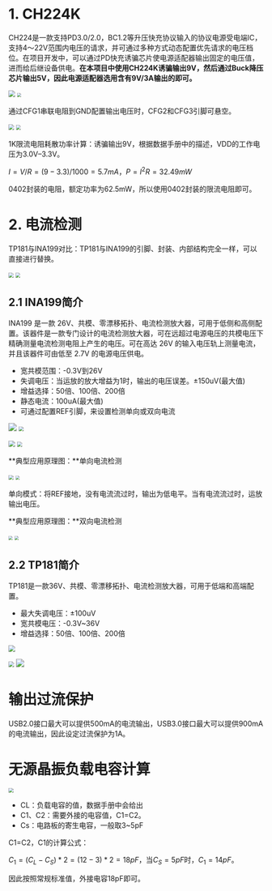 # 1. CH224K

CH224是一款支持PD3.0/2.0，BC1.2等升压快充协议输入的协议电源受电端IC，支持4～22V范围内电压的请求，并可通过多种方式动态配置优先请求的电压档位。在项目开发中，可以通过PD快充诱骗芯片使电源适配器输出固定的电压值，进而给后继设备供电。**在本项目中使用CH224K诱骗输出9V，然后通过Buck降压芯片输出5V，因此电源适配器选用含有9V/3A输出的即可。**

<img src="1.pictures/CH224K/CH224引脚.png" style="zoom:80%;" /> 

<img src="1.pictures/CH224K/CH224K引脚功能.png" style="zoom: 50%;" /> 

通过CFG1串联电阻到GND配置输出电压时，CFG2和CFG3引脚可悬空。

<img src="1.pictures/CH224K/输出电压配置.png" style="zoom: 67%;" />  

<img src="1.pictures/CH224K/参考原理图.png" style="zoom:60%;" /> 

1K限流电阻耗散功率计算：诱骗输出9V，根据数据手册中的描述，VDD的工作电压为3.0V–3.3V。

$I=V/R=(9-3.3)/1000=5.7mA$，$P=I^2R=32.49mW$

0402封装的电阻，额定功率为62.5mW，所以使用0402封装的限流电阻即可。

# 2. 电流检测

TP181与INA199对比：TP181与INA199的引脚、封装、内部结构完全一样，可以直接进行替换。

<img src="1.pictures/TP181/TP181价格.png" style="zoom:60%;" /> 

<img src="1.pictures/INA199/INA199价格.png" style="zoom:60%;" /> 

## 2.1 INA199简介

INA199 是一款 26V、共模、零漂移拓扑、电流检测放大器，可用于低侧和高侧配置。该器件是一款专门设计的电流检测放大器，可在远超过电源电压的共模电压下精确测量电流检测电阻上产生的电压。可在高达 26V 的输入电压轨上测量电流，并且该器件可由低至 2.7V 的电源电压供电。  

- 宽共模范围：-0.3V到26V
- 失调电压：当运放的放大增益为1时，输出的电压误差。±150uV(最大值)
- 增益选择：50倍、100倍、200倍
- 静态电流：100uA(最大值)
- 可通过配置REF引脚，来设置检测单向或双向电流

![](1.pictures/INA199/封装.png) <img src="1.pictures/INA199/功能方框图.png" style="zoom:60%;" /> 

  <img src="1.pictures/INA199/INA199内部结构图.png" style="zoom:80%;" />

<img src="1.pictures/INA199/产品型号.png" style="zoom: 67%;" />  

**典型应用原理图：**单向电流检测

<img src="1.pictures/INA199/典型应用电路图.png" style="zoom:60%;" /> <img src="1.pictures/INA199/单向应用输出特性.png" style="zoom:50%;" /> 

单向模式：将REF接地，没有电流流过时，输出为低电平。当有电流流过时，运放输出电压。

**典型应用原理图：**双向电流检测

<img src="1.pictures/INA199/双向电流检测.png" style="zoom: 50%;" /> <img src="1.pictures/INA199/双向应用输出特性.png" style="zoom: 50%;" /> 

## 2.2 TP181简介

TP181是一款36V、共模、零漂移拓扑、电流检测放大器，可用于低端和高端配置。

- 最大失调电压：±100uV
- 宽共模电压：-0.3V~36V
- 增益选择：50倍、100倍、200倍

<img src="1.pictures/TP181/增益选择.png" style="zoom:80%;" /> 

 <img src="1.pictures/TP181/引脚分配.png" style="zoom: 67%;" />  ![](1.pictures/TP181/内部结构图.png) 

# 输出过流保护

USB2.0接口最大可以提供500mA的电流输出，USB3.0接口最大可以提供900mA的电流输出，因此设定过流保护为1A。

# 无源晶振负载电容计算

<img src="1.pictures/晶振.png" style="zoom:60%;" /> 

- CL：负载电容的值，数据手册中会给出
- C1、C2：需要外接的电容值，C1=C2。
- Cs：电路板的寄生电容，一般取3~5pF

C1=C2，C1的计算公式：

$C_1=(C_L-C_S)*2=(12-3)*2=18pF$，当$C_S=5pF$时，$C_1=14pF$。

因此按照常规标准值，外接电容18pF即可。
